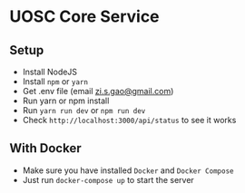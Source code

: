 # UOSC Core Service 

## Setup

- Install NodeJS
- Install `npm` or `yarn`
- Get .env file (email zi.s.gao@gmail.com)
- Run yarn or npm install
- Run `yarn run dev` or `npm run dev`
- Check `http://localhost:3000/api/status` to see it works

## With Docker

- Make sure you have installed `Docker` and `Docker Compose`
- Just run `docker-compose up` to start the server
